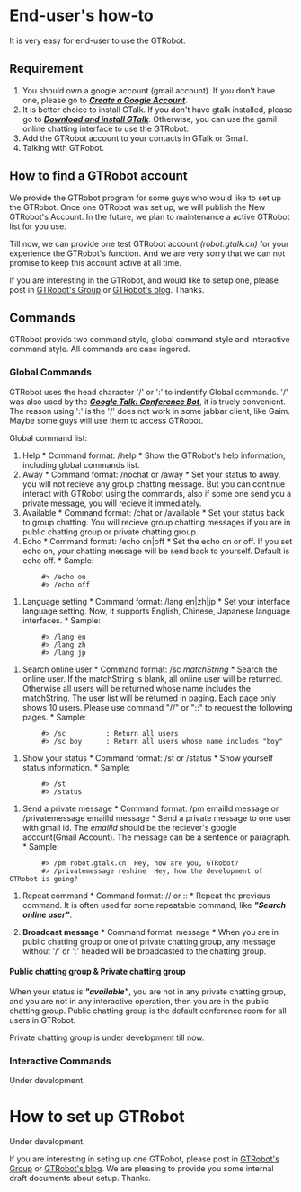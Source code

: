 # End-user's how-to #
It is very easy for end-user to use the GTRobot.

## Requirement ##
  1. You should own a google account (gmail account). If you don't have one, please go to _**[Create a Google Account](https://www.google.com/accounts/NewAccount?service=ig&passive=true&continue=http://www.google.com/ig%3Fhl%3Den-Us&followup=http://www.google.com/ig%3Fhl%3Den-Us&cd=US&hl=en&nui=1&ltmpl=default)**_.
  1. It is better choice to install GTalk. If you don't have gtalk installed, please go to _**[Download and install GTalk](http://www.google.com/talk/index.html)**_. Otherwise, you can use the gamil online chatting interface to use the GTRobot.
  1. Add the GTRobot account to your contacts in GTalk or Gmail.
  1. Talking with GTRobot.

## How to find a GTRobot account ##
We provide the GTRobot program for some guys who would like to set up the GTRobot. Once one GTRobot was set up, we will publish the New GTRobot's Account.
In the future, we plan to maintenance a active GTRobot list for you use.

Till now, we can provide one test GTRobot account _(robot.gtalk.cn)_ for your experience the GTRobot's function. And we are very sorry that we can not promise to keep this account active at all time.

If you are interesting in the GTRobot, and would like to setup one, please post in [GTRobot's Group](http://groups.google.com/group/GTRobot)  or [GTRobot's blog](http://gtrobot.blogspot.com/). Thanks.

## Commands ##
GTRobot provids two command style, global command style and interactive command style.
All commands are case ingored.
### Global Commands ###
GTRobot uses the head character '/' or ':' to indentify Global commands. '/' was also used by the _**[Google Talk: Conference Bot](http://coders.meta.net.nz/~perry/jabber/confbot.php)**_, it is truely convenient. The reason using ':' is the '/' does not work in some jabbar client, like Gaim. Maybe some guys will use them to access GTRobot.

Global command list:
  1. Help
    * Command format: /help
    * Show the GTRobot's help information, including global commands list.
  1. Away
    * Command format: /nochat or /away
    * Set your status to away, you will not recieve any group chatting message. But you can continue interact with GTRobot using the commands, also if some one send you a private message, you will recieve it immediately.
  1. Available
    * Command format: /chat or /available
    * Set your status back to group chatting. You will recieve group chatting messages if you are in public chatting group or private chatting group.
  1. Echo
    * Command format: /echo on|off
    * Set the echo on or off. If you set echo on, your chatting message will be send back to yourself. Default is echo off.
    * Sample:
```
        #> /echo on
        #> /echo off
```
  1. Language setting
    * Command format: /lang en|zh|jp
    * Set your interface language setting. Now, it supports English, Chinese, Japanese language interfaces.
    * Sample:
```
        #> /lang en
        #> /lang zh
        #> /lang jp
```
  1. Search online user
    * Command format: /sc _matchString_
    * Search the online user. If the matchString is blank, all online user will be returned. Otherwise all users will be returned whose name includes the matchString. The user list will be returned in paging. Each page only shows 10 users. Please use command "//" or "::" to request the following pages.
    * Sample:
```
        #> /sc          : Return all users
        #> /sc boy      : Return all users whose name includes "boy"
```
  1. Show your status
    * Command format: /st or /status
    * Show yourself status information.
    * Sample:
```
        #> /st
        #> /status
```
  1. Send a private message
    * Command format: /pm emailId message  or  /privatemessage emailId message
    * Send a private message to one user with gmail id. The _emailId_ should be the reciever's google account(Gmail Account). The message can be a sentence or paragraph.
    * Sample:
```
        #> /pm robot.gtalk.cn  Hey, how are you, GTRobot?
        #> /privatemessage reshine  Hey, how the development of GTRobot is going?
```
  1. Repeat command
    * Command format: // or ::
    * Repeat the previous command. It is often used for some repeatable command, like _**"Search online user"**_.

  1. **Broadcast message**
    * Command format: message
    * When you are in public chatting group or one of private chatting group, any message without '/' or ':' headed will be broadcasted to the chatting group.

#### Public chatting group & Private chatting group ####
When your status is _**"available"**_, you are not in any private chatting group, and you are not in any interactive operation, then you are in the public chatting group. Public chatting group is the default conference room for all users in GTRobot.

Private chatting group is under development till now.

### Interactive Commands ###
Under development.



# How to set up GTRobot #
Under development.


If you are interesting in seting up one GTRobot, please post in [GTRobot's Group](http://groups.google.com/group/GTRobot)  or [GTRobot's blog](http://gtrobot.blogspot.com/). We are pleasing to provide you some internal draft documents about setup.
Thanks.

